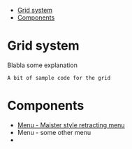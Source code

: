 - [Grid system](#Grid-system)
- [Components](#Components)

<a name="grid-system"/>

# Grid system
Blabla some explanation
```
A bit of sample code for the grid
```

<a name="components"/>

# Components
* [Menu - Maister style retracting menu](./menu-retracting)
* Menu - some other menu
* 